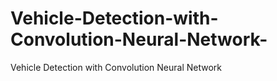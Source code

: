 # Vehicle-Detection-with-Convolution-Neural-Network-
Vehicle Detection with Convolution Neural Network 
